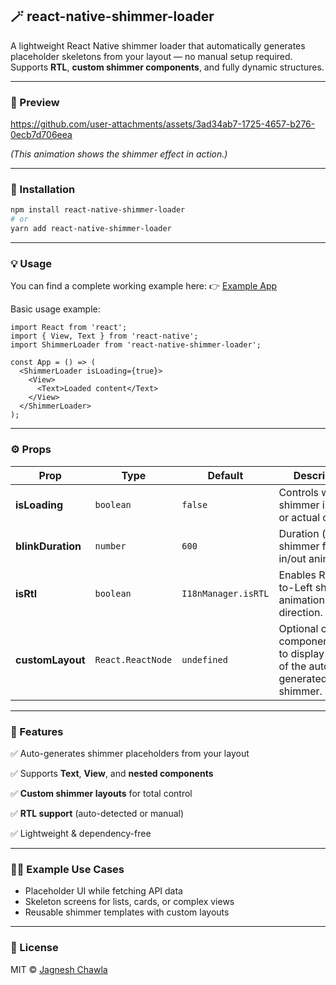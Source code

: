 
## 🪄 react-native-shimmer-loader

A lightweight React Native shimmer loader that automatically generates placeholder skeletons from your layout — no manual setup required.
Supports **RTL**, **custom shimmer components**, and fully dynamic structures.

---

### 📸 Preview


https://github.com/user-attachments/assets/3ad34ab7-1725-4657-b276-0ecb7d706eea



*(This animation shows the shimmer effect in action.)*

---

### 🚀 Installation

```bash
npm install react-native-shimmer-loader
# or
yarn add react-native-shimmer-loader
```

---

### 💡 Usage

You can find a complete working example here:
👉 [Example App](https://github.com/jagnesh/react-native-shimmer-loader/tree/main/example)

Basic usage example:

```tsx
import React from 'react';
import { View, Text } from 'react-native';
import ShimmerLoader from 'react-native-shimmer-loader';

const App = () => (
  <ShimmerLoader isLoading={true}>
    <View>
      <Text>Loaded content</Text>
    </View>
  </ShimmerLoader>
);
```

---

### ⚙️ Props

| Prop              | Type              | Default             | Description                                                                        |
| ----------------- | ----------------- | ------------------- | ---------------------------------------------------------------------------------- |
| **isLoading**     | `boolean`         | `false`             | Controls whether shimmer is shown or actual children.                              |
| **blinkDuration** | `number`          | `600`               | Duration (ms) of shimmer fade in/out animation.                                    |
| **isRtl**         | `boolean`         | `I18nManager.isRTL` | Enables Right-to-Left shimmer animation direction.                                 |
| **customLayout**  | `React.ReactNode` | `undefined`         | Optional custom component/layout to display instead of the auto-generated shimmer. |

---

### 🧱 Features

✅ Auto-generates shimmer placeholders from your layout

✅ Supports **Text**, **View**, and **nested components**

✅ **Custom shimmer layouts** for total control

✅ **RTL support** (auto-detected or manual)

✅ Lightweight & dependency-free

---

### 🧑‍💻 Example Use Cases

* Placeholder UI while fetching API data
* Skeleton screens for lists, cards, or complex views
* Reusable shimmer templates with custom layouts

---

### 🧩 License

MIT © [Jagnesh Chawla](https://github.com/jagnesh)


